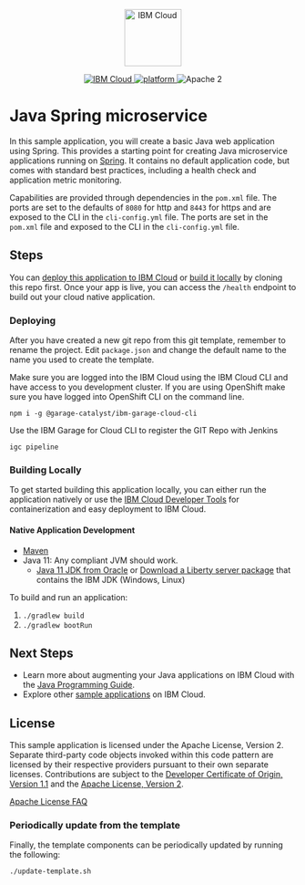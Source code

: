 <p align="center">
    <a href="https://cloud.ibm.com">
        <img src="https://landscape.cncf.io/logos/ibm-cloud-kcsp.svg" height="100" alt="IBM Cloud">
    </a>
</p>

<p align="center">
    <a href="https://cloud.ibm.com">
    <img src="https://img.shields.io/badge/IBM%20Cloud-powered-blue.svg" alt="IBM Cloud">
    </a>
    <a href="https://www.ibm.com/developerworks/learn/java/">
    <img src="https://img.shields.io/badge/platform-java-lightgrey.svg?style=flat" alt="platform">
    </a>
    <img src="https://img.shields.io/badge/license-Apache2-blue.svg?style=flat" alt="Apache 2">
</p>


# Java Spring microservice

In this sample application, you will create a basic Java web application using Spring. This provides a starting point for creating Java microservice applications running on [Spring](https://spring.io/). It contains no default application code, but comes with standard best practices, including a health check and application metric monitoring.

Capabilities are provided through dependencies in the `pom.xml` file. The ports are set to the defaults of `8080` for http and `8443` for https and are exposed to the CLI in the `cli-config.yml` file. The ports are set in the `pom.xml` file and exposed to the CLI in the `cli-config.yml` file.

## Steps

You can [deploy this application to IBM Cloud](https://cloud.ibm.com/developer/appservice/create-app?starterKit=1298bc4e-4764-390b-a9eb-e4dcf3cc03ad) or [build it locally](#building-locally) by cloning this repo first. Once your app is live, you can access the `/health` endpoint to build out your cloud native application.

### Deploying 

After you have created a new git repo from this git template, remember to rename the project.
Edit `package.json` and change the default name to the name you used to create the template.

Make sure you are logged into the IBM Cloud using the IBM Cloud CLI and have access 
to you development cluster. If you are using OpenShift make sure you have logged into OpenShift CLI on the command line.

```$bash
npm i -g @garage-catalyst/ibm-garage-cloud-cli
```

Use the IBM Garage for Cloud CLI to register the GIT Repo with Jenkins 
```$bash
igc pipeline
```

### Building Locally

To get started building this application locally, you can either run the application natively or use the [IBM Cloud Developer Tools](https://cloud.ibm.com/docs/cli?topic=cloud-cli-getting-started) for containerization and easy deployment to IBM Cloud.

#### Native Application Development

* [Maven](https://maven.apache.org/install.html)
* Java 11: Any compliant JVM should work.
  * [Java 11 JDK from Oracle](http://www.oracle.com/technetwork/java/javase/downloads/index.html)
    or [Download a Liberty server package](https://developer.ibm.com/assets/wasdev/#filter/assetTypeFilters=PRODUCT)
    that contains the IBM JDK (Windows, Linux)
    
To build and run an application:
1. `./gradlew build`
2. `./gradlew bootRun`


## Next Steps
* Learn more about augmenting your Java applications on IBM Cloud with the [Java Programming Guide](https://cloud.ibm.com/docs/java?topic=java-getting-started).
* Explore other [sample applications](https://cloud.ibm.com/developer/appservice/starter-kits) on IBM Cloud.

## License

This sample application is licensed under the Apache License, Version 2. Separate third-party code objects invoked within this code pattern are licensed by their respective providers pursuant to their own separate licenses. Contributions are subject to the [Developer Certificate of Origin, Version 1.1](https://developercertificate.org/) and the [Apache License, Version 2](https://www.apache.org/licenses/LICENSE-2.0.txt).

[Apache License FAQ](https://www.apache.org/foundation/license-faq.html#WhatDoesItMEAN)

### Periodically update from the template

Finally, the template components can be periodically updated by running the following:

```bash
./update-template.sh
```
